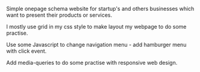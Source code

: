 Simple onepage schema website for startup's and others businesses which want to present their products or services.



I mostly use grid in my css style to make layout my webpage to do some practise.

Use some Javascript to change navigation menu - add hamburger menu with click event.

Add media-queries to do some practise with responsive web design.